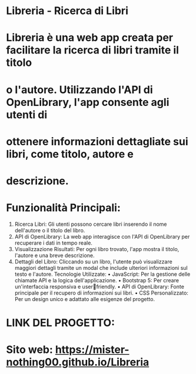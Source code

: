 # Libreria - Ricerca di Libri
# Libreria è una web app creata per facilitare la ricerca di libri tramite il titolo 
# o l'autore. Utilizzando l'API di OpenLibrary, l'app consente agli utenti di 
# ottenere informazioni dettagliate sui libri, come titolo, autore e 
# descrizione.

# Funzionalità Principali:

1. Ricerca Libri: Gli utenti possono cercare libri inserendo il nome 
dell'autore o il titolo del libro.
2. API di OpenLibrary: La web app interagisce con l'API di OpenLibrary 
per recuperare i dati in tempo reale.
3. Visualizzazione Risultati: Per ogni libro trovato, l'app mostra il 
titolo, l'autore e una breve descrizione.
4. Dettagli del Libro: Cliccando su un libro, l'utente può visualizzare 
maggiori dettagli tramite un modal che include ulteriori informazioni 
sul testo e l'autore.
Tecnologie Utilizzate:
• JavaScript: Per la gestione delle chiamate API e la logica 
dell'applicazione.
• Bootstrap 5: Per creare un'interfaccia responsiva e userfriendly.
• API di OpenLibrary: Fonte principale per il recupero di 
informazioni sui libri.
• CSS Personalizzato: Per un design unico e adattato alle 
esigenze del progetto.

# LINK DEL PROGETTO:

# Sito web: https://mister-nothing00.github.io/Libreria
